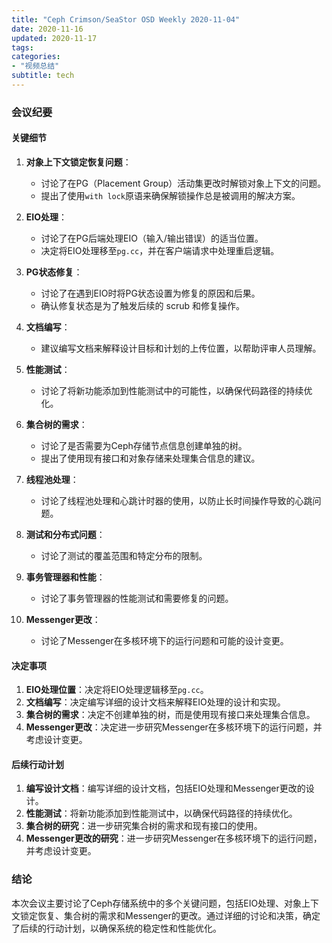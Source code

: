```yaml
---
title: "Ceph Crimson/SeaStor OSD Weekly 2020-11-04"
date: 2020-11-16
updated: 2020-11-17
tags:
categories:
- "视频总结"
subtitle: tech
---
```



### 会议纪要

#### 关键细节
1. **对象上下文锁定恢复问题**：
   - 讨论了在PG（Placement Group）活动集更改时解锁对象上下文的问题。
   - 提出了使用`with lock`原语来确保解锁操作总是被调用的解决方案。

2. **EIO处理**：
   - 讨论了在PG后端处理EIO（输入/输出错误）的适当位置。
   - 决定将EIO处理移至`pg.cc`，并在客户端请求中处理重启逻辑。

3. **PG状态修复**：
   - 讨论了在遇到EIO时将PG状态设置为修复的原因和后果。
   - 确认修复状态是为了触发后续的 scrub 和修复操作。

4. **文档编写**：
   - 建议编写文档来解释设计目标和计划的上传位置，以帮助评审人员理解。

5. **性能测试**：
   - 讨论了将新功能添加到性能测试中的可能性，以确保代码路径的持续优化。

6. **集合树的需求**：
   - 讨论了是否需要为Ceph存储节点信息创建单独的树。
   - 提出了使用现有接口和对象存储来处理集合信息的建议。

7. **线程池处理**：
   - 讨论了线程池处理和心跳计时器的使用，以防止长时间操作导致的心跳问题。

8. **测试和分布式问题**：
   - 讨论了测试的覆盖范围和特定分布的限制。

9. **事务管理器和性能**：
   - 讨论了事务管理器的性能测试和需要修复的问题。

10. **Messenger更改**：
    - 讨论了Messenger在多核环境下的运行问题和可能的设计变更。

#### 决定事项
1. **EIO处理位置**：决定将EIO处理逻辑移至`pg.cc`。
2. **文档编写**：决定编写详细的设计文档来解释EIO处理的设计和实现。
3. **集合树的需求**：决定不创建单独的树，而是使用现有接口来处理集合信息。
4. **Messenger更改**：决定进一步研究Messenger在多核环境下的运行问题，并考虑设计变更。

#### 后续行动计划
1. **编写设计文档**：编写详细的设计文档，包括EIO处理和Messenger更改的设计。
2. **性能测试**：将新功能添加到性能测试中，以确保代码路径的持续优化。
3. **集合树的研究**：进一步研究集合树的需求和现有接口的使用。
4. **Messenger更改的研究**：进一步研究Messenger在多核环境下的运行问题，并考虑设计变更。

### 结论
本次会议主要讨论了Ceph存储系统中的多个关键问题，包括EIO处理、对象上下文锁定恢复、集合树的需求和Messenger的更改。通过详细的讨论和决策，确定了后续的行动计划，以确保系统的稳定性和性能优化。